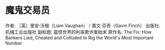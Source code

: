 # 魔鬼交易员

作者: ［英］里安·沃根（Liam Vaughan） / 嘉文·芬奇（Gavin Finch）
出版社: 机械工业出版社
副标题: 震惊世界的利率欺诈案始末
原作名: The Fix: How Bankers Lied, Cheated and Colluded to Rig the World's Most Important Number
